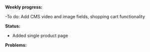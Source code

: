 **Weekly progress:**

-To do: Add CMS video and image fields, shopping cart functionality


**Status:**

- Added single product page

**Problems:**

